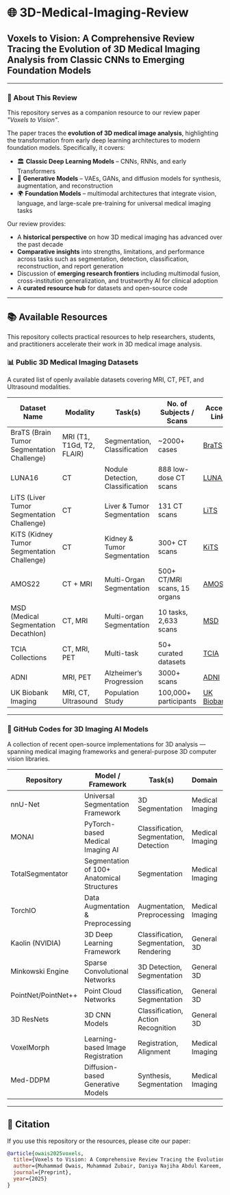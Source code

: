 # 🌐 3D-Medical-Imaging-Review

## Voxels to Vision: A Comprehensive Review Tracing the Evolution of 3D Medical Imaging Analysis from Classic CNNs to Emerging Foundation Models

---

### 📖 About This Review
This repository serves as a companion resource to our review paper *"Voxels to Vision"*.  

The paper traces the **evolution of 3D medical image analysis**, highlighting the transformation from early deep learning architectures to modern foundation models. Specifically, it covers:  
- 🏛️ **Classic Deep Learning Models** – CNNs, RNNs, and early Transformers  
- 🧪 **Generative Models** – VAEs, GANs, and diffusion models for synthesis, augmentation, and reconstruction  
- 🌍 **Foundation Models** – multimodal architectures that integrate vision, language, and large-scale pre-training for universal medical imaging tasks  

Our review provides:  
- A **historical perspective** on how 3D medical imaging has advanced over the past decade  
- **Comparative insights** into strengths, limitations, and performance across tasks such as segmentation, detection, classification, reconstruction, and report generation  
- Discussion of **emerging research frontiers** including multimodal fusion, cross-institution generalization, and trustworthy AI for clinical adoption  
- A **curated resource hub** for datasets and open-source code  

---

## 📚 Available Resources

This repository collects practical resources to help researchers, students, and practitioners accelerate their work in 3D medical image analysis.

### 📊 Public 3D Medical Imaging Datasets
A curated list of openly available datasets covering MRI, CT, PET, and Ultrasound modalities.

| Dataset Name | Modality | Task(s) | No. of Subjects / Scans | Access Link |
|--------------|----------|---------|--------------------------|-------------|
| BraTS (Brain Tumor Segmentation Challenge) | MRI (T1, T1Gd, T2, FLAIR) | Segmentation, Classification | ~2000+ cases | [BraTS](https://www.med.upenn.edu/cbica/brats/) |
| LUNA16 | CT | Nodule Detection, Classification | 888 low-dose CT scans | [LUNA16](https://luna16.grand-challenge.org/Data/) |
| LiTS (Liver Tumor Segmentation Challenge) | CT | Liver & Tumor Segmentation | 131 CT scans | [LiTS](https://www.kaggle.com/datasets/andrewmvd/lits-png) |
| KiTS (Kidney Tumor Segmentation Challenge) | CT | Kidney & Tumor Segmentation | 300+ CT scans | [KiTS](https://kits21.kits-challenge.org/) |
| AMOS22 | CT + MRI | Multi-Organ Segmentation | 500+ CT/MRI scans, 15 organs | [AMOS22](https://amos22.grand-challenge.org/) |
| MSD (Medical Segmentation Decathlon) | CT, MRI | Multi-organ Segmentation | 10 tasks, 2,633 scans | [MSD](http://medicaldecathlon.com/) |
| TCIA Collections | CT, MRI, PET | Multi-task | 50+ curated datasets | [TCIA](https://www.cancerimagingarchive.net/) |
| ADNI | MRI, PET | Alzheimer’s Progression | 3000+ scans | [ADNI](http://adni.loni.usc.edu/) |
| UK Biobank Imaging | MRI, CT, Ultrasound | Population Study | 100,000+ participants | [UK Biobank](https://www.ukbiobank.ac.uk/) |

---

### 🤖 GitHub Codes for 3D Imaging AI Models
A collection of recent open-source implementations for 3D analysis — spanning medical imaging frameworks and general-purpose 3D computer vision libraries.

| Repository | Model / Framework | Task(s) | Domain | Link |
|------------|------------------|---------|--------|------|
| nnU-Net | Universal Segmentation Framework | 3D Segmentation | Medical Imaging | https://github.com/MIC-DKFZ/nnUNet |
| MONAI | PyTorch-based Medical Imaging AI | Classification, Segmentation, Detection | Medical Imaging | https://github.com/Project-MONAI/MONAI |
| TotalSegmentator | Segmentation of 100+ Anatomical Structures | Segmentation | Medical Imaging | https://github.com/wasserth/TotalSegmentator |
| TorchIO | Data Augmentation & Preprocessing | Augmentation, Preprocessing | Medical Imaging | https://github.com/fepegar/torchio |
| Kaolin (NVIDIA) | 3D Deep Learning Framework | Classification, Segmentation, Rendering | General 3D | https://github.com/NVIDIAGameWorks/kaolin |
| Minkowski Engine | Sparse Convolutional Networks | 3D Detection, Segmentation | General 3D | https://github.com/NVIDIA/MinkowskiEngine |
| PointNet/PointNet++ | Point Cloud Networks | Classification, Segmentation | General 3D | https://github.com/charlesq34/pointnet |
| 3D ResNets | 3D CNN Models | Classification, Action Recognition | General 3D | https://github.com/kenshohara/3D-ResNets-PyTorch |
| VoxelMorph | Learning-based Image Registration | Registration, Alignment | Medical Imaging | https://github.com/voxelmorph/voxelmorph |
| Med-DDPM | Diffusion-based Generative Models | Synthesis, Segmentation | Medical Imaging | https://github.com/mobaidoctor/Med-DDPM |


---

## 📑 Citation

If you use this repository or the resources, please cite our paper:

```bibtex
@article{owais2025voxels,
  title={Voxels to Vision: A Comprehensive Review Tracing the Evolution of 3D Medical Imaging Analysis from Classic CNNs to Emerging Foundation Models},
  author={Muhammad Owais, Muhammad Zubair, Daniya Najiha Abdul Kareem, Sana Akhtar Naseer, Mehbub Alam, Mubashir Ahmad, and Irfan Hussain},
  journal={Preprint},
  year={2025}
}
